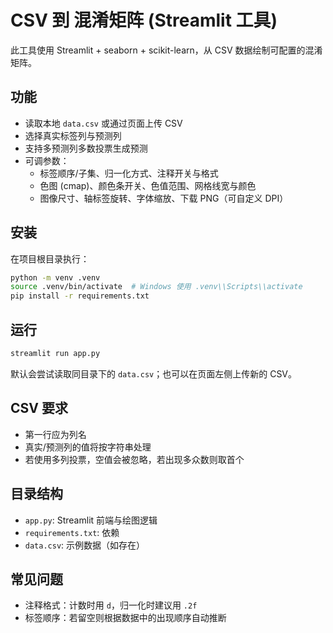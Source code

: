 # CSV 到 混淆矩阵 (Streamlit 工具)

此工具使用 Streamlit + seaborn + scikit-learn，从 CSV 数据绘制可配置的混淆矩阵。

## 功能
- 读取本地 `data.csv` 或通过页面上传 CSV
- 选择真实标签列与预测列
- 支持多预测列多数投票生成预测
- 可调参数：
  - 标签顺序/子集、归一化方式、注释开关与格式
  - 色图 (cmap)、颜色条开关、色值范围、网格线宽与颜色
  - 图像尺寸、轴标签旋转、字体缩放、下载 PNG（可自定义 DPI）

## 安装
在项目根目录执行：

```bash
python -m venv .venv
source .venv/bin/activate  # Windows 使用 .venv\\Scripts\\activate
pip install -r requirements.txt
```

## 运行

```bash
streamlit run app.py
```

默认会尝试读取同目录下的 `data.csv`；也可以在页面左侧上传新的 CSV。

## CSV 要求
- 第一行应为列名
- 真实/预测列的值将按字符串处理
- 若使用多列投票，空值会被忽略，若出现多众数则取首个

## 目录结构
- `app.py`: Streamlit 前端与绘图逻辑
- `requirements.txt`: 依赖
- `data.csv`: 示例数据（如存在）

## 常见问题
- 注释格式：计数时用 `d`，归一化时建议用 `.2f`
- 标签顺序：若留空则根据数据中的出现顺序自动推断
